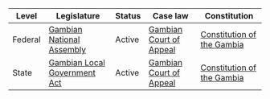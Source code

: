 | Level | Legislature | Status | Case law | Constitution |
|---|---|---|---|---|
| Federal | [Gambian National Assembly](https://www.parliament.gov.gm/) | Active | [Gambian Court of Appeal](https://www.courts.gm/) | [Constitution of the Gambia](https://www.refworld.org/docid/498277a82.html) |
| State | [Gambian Local Government Act](https://www.refworld.org/docid/498277a82.html) | Active | [Gambian Court of Appeal](https://www.courts.gm/) | [Constitution of the Gambia](https://www.refworld.org/docid/498277a82.html) |
